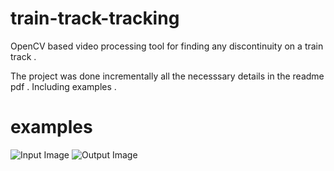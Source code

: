 # train-track-tracking
OpenCV based video processing tool for finding any discontinuity on a train track . 


The project was done incrementally all the necesssary details in the readme pdf . Including examples . 


# examples

![Input Image](https://imgur.com/a/4EEP9ae)
![Output Image](https://i.imgur.com/CAVcbRt.png)

